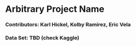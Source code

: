 # Arbitrary Project Name

### Contributors: Karl Hickel, Kolby Ramirez, Eric Vela

### Data Set: TBD (check Kaggle)